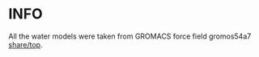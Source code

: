 # INFO

All the water models were taken from GROMACS force field gromos54a7 [share/top](https://gitlab.com/gromacs/gromacs/-/tree/main/share/top?ref_type=heads).
